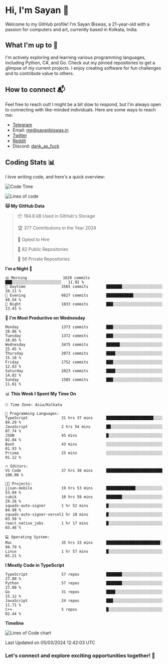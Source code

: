 # Hi, I'm Sayan 👋

Welcome to my GitHub profile! I'm Sayan Biswas, a 21-year-old with a passion for computers and art, currently based in Kolkata, India.

## What I'm up to 🚀

I'm actively exploring and learning various programming languages, including Python, C#, and Go. Check out my pinned repositories to get a glimpse of my current projects. I enjoy creating software for fun challenges and to contribute value to others.

## How to connect 📬

Feel free to reach out! I might be a bit slow to respond, but I'm always open to connecting with like-minded individuals. Here are some ways to reach me:

- [Telegram](https://t.me/dank_as_fuck)
- Email: [me@sayanbiswas.in](mailto:me@sayanbiswas.in)
- [Twitter](https://twitter.com/TheDankDel)
- [Reddit](https://www.reddit.com/user/dank_as_fuck_/)
- Discord: [dank_as_fuck](https://discordapp.com/users/506536929152466945)

## Coding Stats 📊

I love writing code, and here's a quick overview:

<!--START_SECTION:waka-->
![Code Time](http://img.shields.io/badge/Code%20Time-1%2C548%20hrs%2048%20mins-blue)

![Lines of code](https://img.shields.io/badge/From%20Hello%20World%20I%27ve%20Written-7.8%20million%20lines%20of%20code-blue)

**🐱 My GitHub Data** 

> 📦 194.8 kB Used in GitHub's Storage 
 > 
> 🏆 377 Contributions in the Year 2024
 > 
> 💼 Opted to Hire
 > 
> 📜 82 Public Repositories 
 > 
> 🔑 56 Private Repositories 
 > 
**I'm a Night 🦉** 

```text
🌞 Morning                1628 commits        ███░░░░░░░░░░░░░░░░░░░░░░   11.92 % 
🌆 Daytime                3565 commits        ███████░░░░░░░░░░░░░░░░░░   26.11 % 
🌃 Evening                6627 commits        ████████████░░░░░░░░░░░░░   48.54 % 
🌙 Night                  1833 commits        ███░░░░░░░░░░░░░░░░░░░░░░   13.43 % 
```
📅 **I'm Most Productive on Wednesday** 

```text
Monday                   1373 commits        ███░░░░░░░░░░░░░░░░░░░░░░   10.06 % 
Tuesday                  1372 commits        ███░░░░░░░░░░░░░░░░░░░░░░   10.05 % 
Wednesday                3475 commits        ██████░░░░░░░░░░░░░░░░░░░   25.45 % 
Thursday                 2073 commits        ████░░░░░░░░░░░░░░░░░░░░░   15.18 % 
Friday                   1752 commits        ███░░░░░░░░░░░░░░░░░░░░░░   12.83 % 
Saturday                 2023 commits        ████░░░░░░░░░░░░░░░░░░░░░   14.82 % 
Sunday                   1585 commits        ███░░░░░░░░░░░░░░░░░░░░░░   11.61 % 
```


📊 **This Week I Spent My Time On** 

```text
🕑︎ Time Zone: Asia/Kolkata

💬 Programming Languages: 
TypeScript               31 hrs 37 mins      █████████████████████░░░░   84.29 % 
JavaScript               2 hrs 54 mins       ██░░░░░░░░░░░░░░░░░░░░░░░   07.74 % 
JSON                     45 mins             █░░░░░░░░░░░░░░░░░░░░░░░░   02.04 % 
Bash                     43 mins             ░░░░░░░░░░░░░░░░░░░░░░░░░   01.93 % 
Prisma                   25 mins             ░░░░░░░░░░░░░░░░░░░░░░░░░   01.12 % 

🔥 Editors: 
VS Code                  37 hrs 30 mins      █████████████████████████   100.00 % 

🐱‍💻 Projects: 
jisan-mobile             19 hrs 53 mins      █████████████░░░░░░░░░░░░   53.04 % 
cubik                    10 hrs 58 mins      ███████░░░░░░░░░░░░░░░░░░   29.26 % 
squads-auto-signer       1 hr 52 mins        █░░░░░░░░░░░░░░░░░░░░░░░░   04.98 % 
squads-auto-signer-vercel1 hr 18 mins        █░░░░░░░░░░░░░░░░░░░░░░░░   03.50 % 
react_native_jobs        1 hr 17 mins        █░░░░░░░░░░░░░░░░░░░░░░░░   03.46 % 

💻 Operating System: 
Mac                      35 hrs 33 mins      ████████████████████████░   94.79 % 
Linux                    1 hr 57 mins        █░░░░░░░░░░░░░░░░░░░░░░░░   05.21 % 
```

**I Mostly Code in TypeScript** 

```text
TypeScript               57 repos            ███████░░░░░░░░░░░░░░░░░░   27.80 % 
Python                   57 repos            ███████░░░░░░░░░░░░░░░░░░   27.80 % 
Go                       31 repos            ████░░░░░░░░░░░░░░░░░░░░░   15.12 % 
JavaScript               24 repos            ███░░░░░░░░░░░░░░░░░░░░░░   11.71 % 
C++                      5 repos             █░░░░░░░░░░░░░░░░░░░░░░░░   02.44 % 
```



**Timeline**

![Lines of Code chart](https://raw.githubusercontent.com/Dank-del/Dank-del/main/assets/bar_graph.png)


 Last Updated on 05/03/2024 12:42:03 UTC
<!--END_SECTION:waka-->

### Let's connect and explore exciting opportunities together! 🚀
